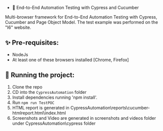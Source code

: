 - 👋 End-to-End Automation Testing with Cypress and Cucumber

Multi-browser framework for End-to-End Automation Testing with Cypress, Cucumber and Page Object Model.
The test example was performed on the "I6" website.

## ✨ Pre-requisites:

- NodeJs
- At least one of these browsers installed [Chrome, Firefox]

## 🔨 Running the project:

1. Clone the repo
2. CD into the `CypressAutomation` folder
3. Install dependencies running 'npm install'.
4. Run `npm run TestPOC`
5. HTML report is generated in CypressAutomation\reports\cucumber-htmlreport.html\index.html
6. Screenshots and Video are generated in screenshots and videos folder under CypressAutomation\cypress folder

